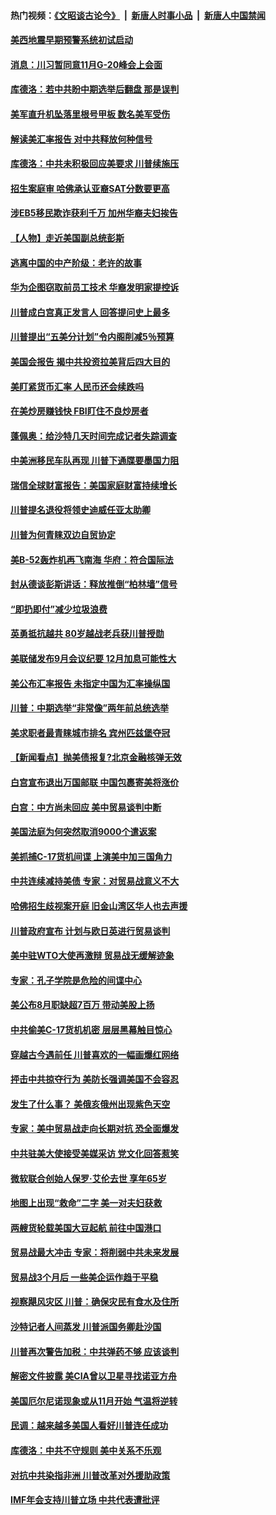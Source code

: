 #### 热门视频：[《文昭谈古论今》](https://github.com/gfw-breaker/wenzhao/blob/master/README.md?t=10191835) &nbsp;|&nbsp; [新唐人时事小品](https://github.com/gfw-breaker/ntdtv-comedy/blob/master/README.md?t=10191835) &nbsp;|&nbsp; [新唐人中国禁闻](https://github.com/gfw-breaker/ntdtv-news/blob/master/README.md?t=10191835)

#### [美西地震早期预警系统初试启动](../pages/nsc412/n10795664.md?t=10191835) 

#### [消息：川习暂同意11月G-20峰会上会面](../pages/nsc412/n10795644.md?t=10191835) 

#### [库德洛：若中共盼中期选举后翻盘 那是误判](../pages/nsc412/n10795527.md?t=10191835) 

#### [美军直升机坠落里根号甲板 数名美军受伤](../pages/nsc412/n10794716.md?t=10191835) 

#### [解读美汇率报告 对中共释放何种信号](../pages/nsc412/n10793405.md?t=10191835) 

#### [库德洛：中共未积极回应美要求 川普续施压](../pages/nsc412/n10793971.md?t=10191835) 

#### [招生案庭审 哈佛承认亚裔SAT分数要更高](../pages/nsc412/n10793858.md?t=10191835) 

#### [涉EB5移民欺诈获利千万 加州华裔夫妇挨告](../pages/nsc412/n10794199.md?t=10191835) 

#### [【人物】走近美国副总统彭斯](../pages/nsc412/n10793797.md?t=10191835) 

#### [逃离中国的中产阶级：老许的故事](../pages/nsc412/n10793931.md?t=10191835) 

#### [华为企图窃取前员工技术 华裔发明家提控诉](../pages/nsc412/n10793659.md?t=10191835) 

#### [川普成白宫真正发言人 回答提问史上最多](../pages/nsc412/n10793656.md?t=10191835) 

#### [川普提出“五美分计划”令内阁削减5％预算](../pages/nsc412/n10793581.md?t=10191835) 

#### [美国会报告 揭中共投资拉美背后四大目的](../pages/nsc412/n10793442.md?t=10191835) 

#### [美盯紧货币汇率 人民币还会续跌吗](../pages/nsc412/n10793236.md?t=10191835) 

#### [在美炒房赚钱快  FBI盯住不良炒房者](../pages/nsc412/n10793245.md?t=10191835) 

#### [蓬佩奥：给沙特几天时间完成记者失踪调查](../pages/nsc412/n10793092.md?t=10191835) 

#### [中美洲移民车队再现 川普下通牒要墨国力阻](../pages/nsc412/n10792861.md?t=10191835) 

#### [瑞信全球财富报告：美国家庭财富持续增长](../pages/nsc412/n10792815.md?t=10191835) 

#### [川普提名退役将领史迪威任亚太助卿](../pages/nsc412/n10791863.md?t=10191835) 

#### [川普为何青睐双边自贸协定](../pages/nsc412/n10791353.md?t=10191835) 

#### [美B-52轰炸机再飞南海 华府：符合国际法](../pages/nsc412/n10791745.md?t=10191835) 

#### [封从德谈彭斯讲话：释放推倒“柏林墙”信号](../pages/nsc412/n10791685.md?t=10191835) 

#### [“即扔即付”减少垃圾浪费](../pages/nsc412/n10791536.md?t=10191835) 

#### [英勇抵抗越共 80岁越战老兵获川普授勋](../pages/nsc412/n10791118.md?t=10191835) 

#### [美联储发布9月会议纪要 12月加息可能性大](../pages/nsc412/n10790653.md?t=10191835) 

#### [美公布汇率报告 未指定中国为汇率操纵国](../pages/nsc412/n10790877.md?t=10191835) 

#### [川普：中期选举“非常像”两年前总统选举](../pages/nsc412/n10790358.md?t=10191835) 

#### [美求职者最青睐城市排名 宾州匹兹堡夺冠](../pages/nsc412/n10790630.md?t=10191835) 

#### [【新闻看点】抛美债报复?北京金融核弹无效](../pages/nsc412/n10790123.md?t=10191835) 

#### [白宫宣布退出万国邮联 中国包裹寄美将涨价](../pages/nsc412/n10790183.md?t=10191835) 

#### [白宫：中方尚未回应 美中贸易谈判中断](../pages/nsc412/n10790308.md?t=10191835) 

#### [美国法庭为何突然取消9000个遣返案](../pages/nsc412/n10790151.md?t=10191835) 

#### [美抓捕C-17货机间谍 上演美中加三国角力](../pages/nsc412/n10787846.md?t=10191835) 

#### [中共连续减持美债 专家：对贸易战意义不大](../pages/nsc412/n10788856.md?t=10191835) 

#### [哈佛招生歧视案开庭 旧金山湾区华人也去声援](../pages/nsc412/n10788791.md?t=10191835) 

#### [川普政府宣布 计划与欧日英进行贸易谈判](../pages/nsc412/n10788496.md?t=10191835) 

#### [美中驻WTO大使再激辩 贸易战无缓解迹象](../pages/nsc412/n10787893.md?t=10191835) 

#### [专家：孔子学院是危险的间谍中心](../pages/nsc412/n10746252.md?t=10191835) 

#### [美公布8月职缺超7百万 带动美股上扬](../pages/nsc412/n10787888.md?t=10191835) 

#### [中共偷美C-17货机机密 层层黑幕触目惊心](../pages/nsc412/n10787673.md?t=10191835) 

#### [穿越古今遇前任 川普喜欢的一幅画爆红网络](../pages/nsc412/n10787677.md?t=10191835) 

#### [抨击中共掠夺行为 美防长强调美国不会容忍](../pages/nsc412/n10787167.md?t=10191835) 

#### [发生了什么事？ 美俄亥俄州出现紫色天空](../pages/nsc412/n10786659.md?t=10191835) 

#### [专家：美中贸易战走向长期对抗 恐全面爆发](../pages/nsc412/n10786185.md?t=10191835) 

#### [中共驻美大使接受美媒采访 党文化回答惹笑](../pages/nsc412/n10785820.md?t=10191835) 

#### [微软联合创始人保罗·艾伦去世 享年65岁](../pages/nsc412/n10785913.md?t=10191835) 

#### [地图上出现“救命”二字  美一对夫妇获救](../pages/nsc412/n10785876.md?t=10191835) 

#### [两艘货轮载美国大豆起航 前往中国港口](../pages/nsc412/n10785803.md?t=10191835) 

#### [贸易战最大冲击 专家：将削弱中共未来发展](../pages/nsc412/n10785751.md?t=10191835) 

#### [贸易战3个月后 一些美企运作趋于平稳](../pages/nsc412/n10785609.md?t=10191835) 

#### [视察飓风灾区 川普：确保灾民有食水及住所](../pages/nsc412/n10785492.md?t=10191835) 

#### [沙特记者人间蒸发 川普派国务卿赴沙国](../pages/nsc412/n10785192.md?t=10191835) 

#### [川普再次警告加税：中共弹药不够 应该谈判](../pages/nsc412/n10783576.md?t=10191835) 

#### [解密文件披露 美CIA曾以卫星寻找诺亚方舟](../pages/nsc412/n10784301.md?t=10191835) 

#### [美国厄尔尼诺现象或从11月开始 气温将逆转](../pages/nsc412/n10784021.md?t=10191835) 

#### [民调：越来越多美国人看好川普连任成功](../pages/nsc412/n10783996.md?t=10191835) 

#### [库德洛：中共不守规则 美中关系不乐观](../pages/nsc412/n10783682.md?t=10191835) 

#### [对抗中共染指非洲 川普改革对外援助政策](../pages/nsc412/n10783337.md?t=10191835) 

#### [IMF年会支持川普立场 中共代表遭批评](../pages/nsc412/n10783214.md?t=10191835) 

